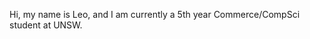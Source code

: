 Hi, my name is Leo, and I am currently a 5th year Commerce/CompSci student at UNSW.


<!---
LeoLai0/LeoLai0 is a ✨ special ✨ repository because its `README.md` (this file) appears on your GitHub profile.
You can click the Preview link to take a look at your changes.
--->
